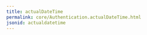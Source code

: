 ```yaml
---
title: actualDateTime
permalink: core/Authentication.actualDateTime.html
jsonid: actualdatetime
---
```

